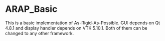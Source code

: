 ARAP_Basic
==========

This is a basic implementation of As-Rigid-As-Possible. GUI depends on Qt 4.8.1 and display handler depends on VTK 5.10.1. Both of them can be changed to any other framework.